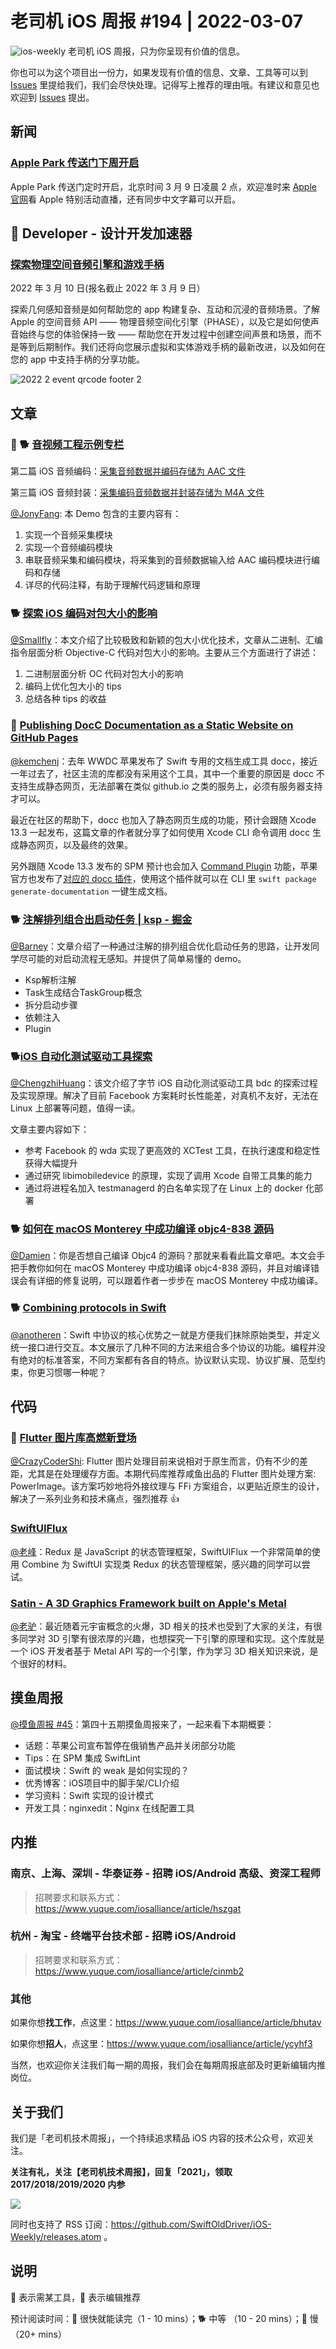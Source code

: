 # 老司机 iOS 周报 #194 | 2022-03-07

![ios-weekly](https://github.com/SwiftOldDriver/iOS-Weekly/blob/master/assets/ios-weekly.png?raw=true)
老司机 iOS 周报，只为你呈现有价值的信息。

你也可以为这个项目出一份力，如果发现有价值的信息、文章、工具等可以到 [Issues](https://github.com/SwiftOldDriver/iOS-Weekly/issues) 里提给我们，我们会尽快处理。记得写上推荐的理由哦。有建议和意见也欢迎到 [Issues](https://github.com/SwiftOldDriver/iOS-Weekly/issues) 提出。

## 新闻

### [Apple Park 传送门下周开启](https://mp.weixin.qq.com/s/9gsgkR6QW5o37ov4SltPmQ)

Apple Park 传送门定时开启，北京时间 3 月 9 日凌晨 2 点，欢迎准时来 [Apple 官网](https://www.apple.com.cn/apple-events/)看 Apple 特别活动直播，还有同步中文字幕可以开启。

##  Developer - 设计开发加速器

### [探索物理空间音频引擎和游戏手柄](https://developer.apple.com/cn/accelerator/)

2022 年 3 月 10 日(报名截止 2022 年 3 月 9 日）

探索几何感知音频是如何帮助您的 app 构建复杂、互动和沉浸的音频场景。了解 Apple 的空间音频 API —— 物理音频空间化引擎（PHASE），以及它是如何使声音始终与您的体验保持一致 —— 帮助您在开发过程中创建空间声景和场景，而不是等到后期制作。我们还将向您展示虚拟和实体游戏手柄的最新改进，以及如何在您的 app 中支持手柄的分享功能。

![2022 2 event qrcode footer 2](https://user-images.githubusercontent.com/11873526/156925166-f0e9ae02-0d06-4806-aa19-e84d84e2fd1f.jpeg)

## 文章

### 🌟 🐕 [音视频工程示例专栏](https://mp.weixin.qq.com/mp/appmsgalbum?)

第二篇 iOS 音频编码：[采集音频数据并编码存储为 AAC 文件](https://mp.weixin.qq.com/s/q4n1dYTjcJVJolX-Wrdr9Q)

第三篇 iOS 音频封装：[采集编码音频数据并封装存储为 M4A 文件](https://mp.weixin.qq.com/s/R86qnQAi2njr6k7tFvTF-w)

[@JonyFang](https://github.com/JonyFang): 本 Demo 包含的主要内容有：

1. 实现一个音频采集模块
2. 实现一个音频编码模块
3. 串联音频采集和编码模块，将采集到的音频数据输入给 AAC 编码模块进行编码和存储
4. 详尽的代码注释，有助于理解代码逻辑和原理

### 🐕 [探索 iOS 编码对包大小的影响](https://mp.weixin.qq.com/s/3Z_IFBpjwDTrB6ynu2bKcQ)

[@Smallfly](https://github.com/iostalks)：本文介绍了比较极致和新颖的包大小优化技术，文章从二进制、汇编指令层面分析 Objective-C 代码对包大小的影响。主要从三个方面进行了讲述：

1. 二进制层面分析 OC 代码对包大小的影响
2. 编码上优化包大小的 tips
3. 总结各种 tips 的收益

### 🐎 [Publishing DocC Documentation as a Static Website on GitHub Pages](https://www.createwithswift.com/publishing-docc-documention-as-a-static-website-on-github-pages/)

[@kemchenj](https://kemchenj.github.io/)：去年 WWDC 苹果发布了 Swift 专用的文档生成工具 docc，接近一年过去了，社区主流的库都没有采用这个工具，其中一个重要的原因是 docc 不支持生成静态网页，无法部署在类似 github.io 之类的服务上，必须有服务器支持才可以。

最近在社区的帮助下，docc 也加入了静态网页生成的功能，预计会跟随 Xcode 13.3 一起发布，这篇文章的作者就分享了如何使用 Xcode CLI 命令调用 docc 生成静态网页，以及最终的效果。

另外跟随 Xcode 13.3 发布的 SPM 预计也会加入 [Command Plugin](https://github.com/apple/swift-evolution/blob/main/proposals/0332-swiftpm-command-plugins.md) 功能，苹果官方也发布了[对应的 docc 插件](https://github.com/apple/swift-docc-plugin)，使用这个插件就可以在 CLI 里 `swift package generate-documentation` 一键生成文档。

### 🐕 [注解排列组合出启动任务 | ksp - 掘金](https://juejin.cn/post/7070887538444992526?share_token=7592be2d-eb07-4dd9-94ad-185665479303)

[@Barney](https://github.com/BarneyZhaoooo)：文章介绍了一种通过注解的排列组合优化启动任务的思路，让开发同学尽可能的对启动流程无感知。并提供了简单易懂的 demo。

- Ksp解析注解
- Task生成结合TaskGroup概念
- 拆分启动步骤
- 依赖注入
- Plugin

### 🐕[iOS 自动化测试驱动工具探索](https://mp.weixin.qq.com/s/8bq-Y0rrV9Pw93e8IQoUaQ)

[@ChengzhiHuang](https://github.com/ChengzhiHuang)：该文介绍了字节 iOS 自动化测试驱动工具 bdc 的探索过程及实现原理。解决了目前 Facebook 方案耗时长性能差，对真机不友好，无法在 Linux 上部署等问题，值得一读。

文章主要内容如下：
- 参考 Facebook 的 wda 实现了更高效的 XCTest 工具，在执行速度和稳定性获得大幅提升
- 通过研究 libimobiledevice 的原理，实现了调用 Xcode 自带工具集的能力
- 通过将进程名加入 testmanagerd 的白名单实现了在 Linux 上的 docker 化部署

### 🐕 [如何在 macOS Monterey 中成功编译 objc4-838 源码](https://juejin.cn/post/7068539803318353928)

[@Damien](https://github.com/ZengyiMa)：你是否想自己编译 Objc4 的源码？那就来看看此篇文章吧。本文会手把手教你如何在 macOS Monterey 中成功编译 objc4-838 源码，并且对编译错误会有详细的修复说明，可以跟着作者一步步在 macOS Monterey 中成功编译。

### 🐕 [Combining protocols in Swift](https://www.swiftbysundell.com/articles/combining-protocols-in-swift/)

[@anotheren](https://github.com/anotheren)：Swift 中协议的核心优势之一就是方便我们抹除原始类型，并定义统一接口进行交互。本文展示了几种不同的方法来组合多个协议的功能。编程并没有绝对的标准答案，不同方案都有各自的特点。协议默认实现、协议扩展、范型约束，你更习惯哪一种呢？

## 代码

### 🌟 [Flutter 图片库高燃新登场](https://mp.weixin.qq.com/s/irsf9550JcHrsd5l-V8BbQ)

[@CrazyCoderShi](https://github.com/CrazyCoderShi): Flutter 图片处理目前来说相对于原生而言，仍有不少的差距，尤其是在处理缓存方面。本期代码库推荐咸鱼出品的 Flutter 图片处理方案: PowerImage。该方案巧妙地将外接纹理与 FFi 方案组合，以更贴近原生的设计，解决了一系列业务和技术痛点，强烈推荐 👍

### [SwiftUIFlux](https://github.com/Dimillian/SwiftUIFlux)

[@老峰](https://github.com/gesantung)：Redux 是 JavaScript 的状态管理框架，SwiftUIFlux 一个非常简单的使用 Combine 为 SwiftUI 实现类 Redux 的状态管理框架，感兴趣的同学可以尝试。

### [Satin - A 3D Graphics Framework built on Apple's Metal](https://github.com/Hi-Rez/Satin)

[@老驴](https://weibo.com/u/6090610445)：最近随着元宇宙概念的火爆，3D 相关的技术也受到了大家的关注，有很多同学对 3D 引擎有很浓厚的兴趣，也想探究一下引擎的原理和实现。这个库就是一个 iOS 开发者基于 Metal API 写的一个引擎，作为学习 3D 相关知识来说，是个很好的材料。

## 摸鱼周报

[@摸鱼周报 #45](https://mp.weixin.qq.com/s/_N98ADlfQCUkxYjmH0SvZw)：第四十五期摸鱼周报来了，一起来看下本期概要：

* 话题：苹果公司宣布暂停在俄销售产品并关闭部分功能
* Tips：在 SPM 集成 SwiftLint
* 面试模块：Swift 的 weak 是如何实现的？
* 优秀博客：iOS项目中的脚手架/CLI介绍
* 学习资料：Swift 实现的设计模式
* 开发工具：nginxedit：Nginx 在线配置工具

## 内推

### 南京、上海、深圳 - 华泰证券 - 招聘 iOS/Android 高级、资深工程师

> 招聘要求和联系方式：https://www.yuque.com/iosalliance/article/hszgat

### 杭州 - 淘宝 - 终端平台技术部 - 招聘 iOS/Android

> 招聘要求和联系方式：https://www.yuque.com/iosalliance/article/cinmb2

### 其他

如果你想**找工作**，点这里：https://www.yuque.com/iosalliance/article/bhutav

如果你想**招人**，点这里：https://www.yuque.com/iosalliance/article/ycyhf3

当然，也欢迎你关注我们每一期的周报，我们会在每期周报底部及时更新编辑内推岗位。

## 关于我们

我们是「老司机技术周报」，一个持续追求精品 iOS 内容的技术公众号，欢迎关注。

**关注有礼，关注【老司机技术周报】，回复「2021」，领取 2017/2018/2019/2020 内参**

![](https://github.com/SwiftOldDriver/iOS-Weekly/blob/master/assets/qrcode_for_wechat.jpg?raw=true)

同时也支持了 RSS 订阅：https://github.com/SwiftOldDriver/iOS-Weekly/releases.atom 。

## 说明

🚧 表示需某工具，🌟 表示编辑推荐

预计阅读时间：🐎 很快就能读完（1 - 10 mins）；🐕 中等 （10 - 20 mins）；🐢 慢（20+ mins）
